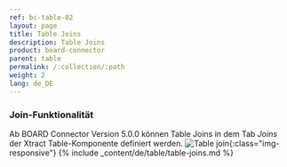 ```yaml
---
ref: bc-table-02
layout: page
title: Table Joins
description: Table Joins
product: board-connector
parent: table
permalink: /:collection/:path
weight: 2
lang: de_DE
---
```

### Join-Funktionalität
Ab BOARD Connector Version 5.0.0 können Table Joins in dem Tab *Joins* der Xtract Table-Komponente definiert werden.
![Table join ](/img/content/table-join-tab.png){:class="img-responsive"}
{% include _content/de/table/table-joins.md  %}


 
 
  
